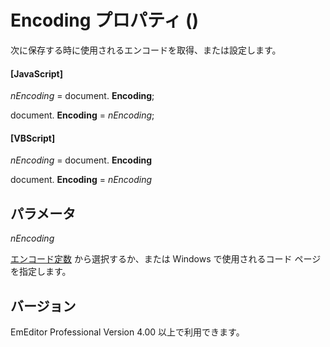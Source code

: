 # Encoding プロパティ ()

次に保存する時に使用されるエンコードを取得、または設定します。

#### \[JavaScript\]

_nEncoding_ = document. **Encoding**;

document. **Encoding** = _nEncoding_;

#### \[VBScript\]

_nEncoding_ = document. **Encoding**

document. **Encoding** = _nEncoding_

## パラメータ

_nEncoding_

[エンコード定数](../const/const_encoding) から選択するか、または Windows
で使用されるコード ページを指定します。

## バージョン

EmEditor Professional Version 4.00 以上で利用できます。